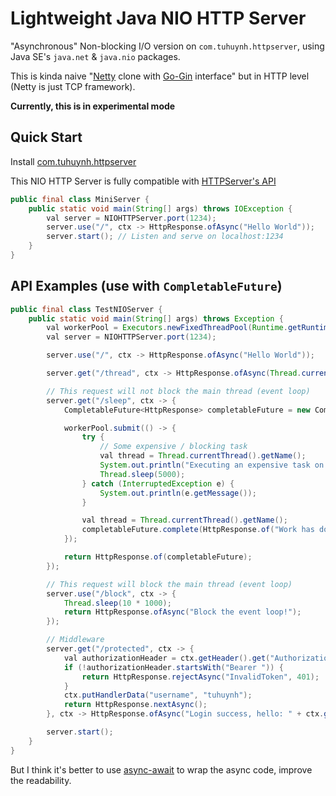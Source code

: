 # Lightweight Java NIO HTTP Server

"Asynchronous" Non-blocking I/O version on `com.tuhuynh.httpserver`, using Java SE's `java.net` & `java.nio` packages.

This is kinda naive "[Netty](https://netty.io/) clone with [Go-Gin](https://github.com/gin-gonic/gin) interface" but in HTTP level (Netty is just TCP framework).  

**Currently, this is in experimental mode**

## Quick Start

Install [com.tuhuynh.httpserver](https://github.com/huynhminhtufu/httpserver/packages/309436)

This NIO HTTP Server is fully compatible with [HTTPServer's API](https://github.com/huynhminhtufu/httpserver#api-examples)

```java
public final class MiniServer {
    public static void main(String[] args) throws IOException {
        val server = NIOHTTPServer.port(1234);
        server.use("/", ctx -> HttpResponse.ofAsync("Hello World"));
        server.start(); // Listen and serve on localhost:1234
    }
}
```

## API Examples (use with `CompletableFuture`)

```java
public final class TestNIOServer {
    public static void main(String[] args) throws Exception {
        val workerPool = Executors.newFixedThreadPool(Runtime.getRuntime().availableProcessors());
        val server = NIOHTTPServer.port(1234);

        server.use("/", ctx -> HttpResponse.ofAsync("Hello World"));

        server.get("/thread", ctx -> HttpResponse.ofAsync(Thread.currentThread().getName()));

        // This request will not block the main thread (event loop)
        server.get("/sleep", ctx -> {
            CompletableFuture<HttpResponse> completableFuture = new CompletableFuture<>();

            workerPool.submit(() -> {
                try {
                    // Some expensive / blocking task
                    val thread = Thread.currentThread().getName();
                    System.out.println("Executing an expensive task on " + thread);
                    Thread.sleep(5000);
                } catch (InterruptedException e) {
                    System.out.println(e.getMessage());
                }

                val thread = Thread.currentThread().getName();
                completableFuture.complete(HttpResponse.of("Work has done, current thread is: " + thread));
            });

            return HttpResponse.of(completableFuture);
        });

        // This request will block the main thread (event loop)
        server.use("/block", ctx -> {
            Thread.sleep(10 * 1000);
            return HttpResponse.ofAsync("Block the event loop!");
        });

        // Middleware
        server.get("/protected", ctx -> {
            val authorizationHeader = ctx.getHeader().get("Authorization");
            if (!authorizationHeader.startsWith("Bearer ")) {
                return HttpResponse.rejectAsync("InvalidToken", 401);
            }
            ctx.putHandlerData("username", "tuhuynh");
            return HttpResponse.nextAsync();
        }, ctx -> HttpResponse.ofAsync("Login success, hello: " + ctx.getData("username")));

        server.start();
    }
}
```

But I think it's better to use [async-await](https://github.com/electronicarts/ea-async) to wrap the async code, improve the readability.